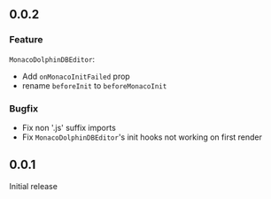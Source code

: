 ## 0.0.2

### Feature

`MonacoDolphinDBEditor`:

- Add `onMonacoInitFailed` prop
- rename `beforeInit` to `beforeMonacoInit`

### Bugfix

- Fix non '.js' suffix imports
- Fix `MonacoDolphinDBEditor`'s init hooks not working on first render

## 0.0.1

Initial release

